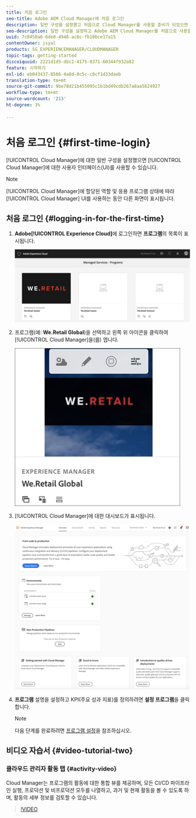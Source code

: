 ```yaml
---
title: 처음 로그인
seo-title: Adobe AEM Cloud Manager에 처음 로그인
description: 일반 구성을 설정했고 처음으로 Cloud Manager를 사용할 준비가 되었으면 이 페이지를 따르십시오.
seo-description: 일반 구성을 설정하고 Adobe AEM Cloud Manager를 처음으로 사용할 준비가 되면 이 페이지를 따르십시오.
uuid: 7c8458a6-6de8-4946-ac0c-fb10bce17a15
contentOwner: jsyal
products: SG_EXPERIENCEMANAGER/CLOUDMANAGER
topic-tags: getting-started
discoiquuid: 2221d1d5-dbc2-4175-8371-60344f932a82
feature: 시작하기
exl-id: eb043437-8566-4a8d-8c5c-c8cf1d33daeb
translation-type: tm+mt
source-git-commit: 9be78d21b455095c1b1bd49cdb267a8aa5624927
workflow-type: tm+mt
source-wordcount: '213'
ht-degree: 3%

---
```


# 처음 로그인 {#first-time-login}

[!UICONTROL Cloud Manager]에 대한 일반 구성을 설정했으면 [!UICONTROL Cloud Manager]에 대한 사용자 인터페이스(UI)를 사용할 수 있습니다.

>[!NOTE]
>[!UICONTROL Cloud Manager]에 할당된 역할 및 응용 프로그램 상태에 따라 [!UICONTROL Cloud Manager] UI를 사용하는 동안 다른 화면이 표시됩니다.

## 처음 로그인 {#logging-in-for-the-first-time}

1. **Adobe[!UICONTROL Experience Cloud]**&#x200B;에 로그인하면 **프로그램**&#x200B;의 목록이 표시됩니다.

   ![](assets/screen_shot_2018-06-04at120643pm.png)

1. 프로그램(예: **We.Retail Global**)을 선택하고 왼쪽 위 아이콘을 클릭하여 [!UICONTROL Cloud Manager]을(를) 엽니다.

   ![](assets/first-timea1.png)

1. [!UICONTROL Cloud Manager]에 대한 대시보드가 표시됩니다.

   ![](assets/FirstLogin1.png)

1. **프로그램** 설명을 설정하고 KPI(주요 성과 지표)를 정의하려면 **설정 프로그램**&#x200B;을 클릭합니다.

   >[!NOTE]
   >
   >다음 단계를 완료하려면 [프로그램 설정](https://helpx.adobe.com/experience-manager/cloud-manager/using/setting-up-program.html)을 참조하십시오.

## 비디오 자습서 {#video-tutorial-two}

### 클라우드 관리자 활동 탭 {#activity-video}

Cloud Manager는 프로그램의 활동에 대한 통합 뷰를 제공하며, 모든 CI/CD 파이프라인 실행, 프로덕션 및 비프로덕션 모두를 나열하고, 과거 및 현재 활동을 볼 수 있도록 하며, 활동의 세부 정보를 검토할 수 있습니다.

>[!VIDEO](https://video.tv.adobe.com/v/26313/)
